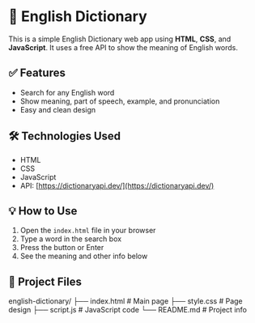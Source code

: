 # 📘 English Dictionary

This is a simple English Dictionary web app using **HTML**, **CSS**, and **JavaScript**. It uses a free API to show the meaning of English words.

## ✅ Features

- Search for any English word
- Show meaning, part of speech, example, and pronunciation
- Easy and clean design

## 🛠 Technologies Used

- HTML
- CSS
- JavaScript
- API: [https://dictionaryapi.dev/](https://dictionaryapi.dev/)

## 💡 How to Use

1. Open the `index.html` file in your browser  
2. Type a word in the search box  
3. Press the button or Enter  
4. See the meaning and other info below  

## 📁 Project Files
english-dictionary/
├── index.html # Main page
├── style.css # Page design
├── script.js # JavaScript code
└── README.md # Project info

